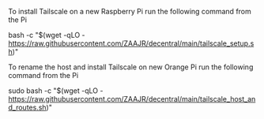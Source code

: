 To install Tailscale on a new Raspberry Pi run the following command from the Pi

bash -c "$(wget -qLO - https://raw.githubusercontent.com/ZAAJR/decentral/main/tailscale_setup.sh)"

To rename the host and install Tailscale on new Orange Pi run the following command from the Pi

sudo bash -c "$(wget -qLO - https://raw.githubusercontent.com/ZAAJR/decentral/main/tailscale_host_and_routes.sh)"
